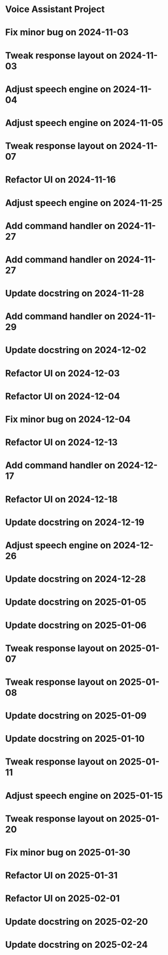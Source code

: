 # Voice Assistant Project
# Fix minor bug on 2024-11-03
# Tweak response layout on 2024-11-03
# Adjust speech engine on 2024-11-04
# Adjust speech engine on 2024-11-05
# Tweak response layout on 2024-11-07
# Refactor UI on 2024-11-16
# Adjust speech engine on 2024-11-25
# Add command handler on 2024-11-27
# Add command handler on 2024-11-27
# Update docstring on 2024-11-28
# Add command handler on 2024-11-29
# Update docstring on 2024-12-02
# Refactor UI on 2024-12-03
# Refactor UI on 2024-12-04
# Fix minor bug on 2024-12-04
# Refactor UI on 2024-12-13
# Add command handler on 2024-12-17
# Refactor UI on 2024-12-18
# Update docstring on 2024-12-19
# Adjust speech engine on 2024-12-26
# Update docstring on 2024-12-28
# Update docstring on 2025-01-05
# Update docstring on 2025-01-06
# Tweak response layout on 2025-01-07
# Tweak response layout on 2025-01-08
# Update docstring on 2025-01-09
# Update docstring on 2025-01-10
# Tweak response layout on 2025-01-11
# Adjust speech engine on 2025-01-15
# Tweak response layout on 2025-01-20
# Fix minor bug on 2025-01-30
# Refactor UI on 2025-01-31
# Refactor UI on 2025-02-01
# Update docstring on 2025-02-20
# Update docstring on 2025-02-24
